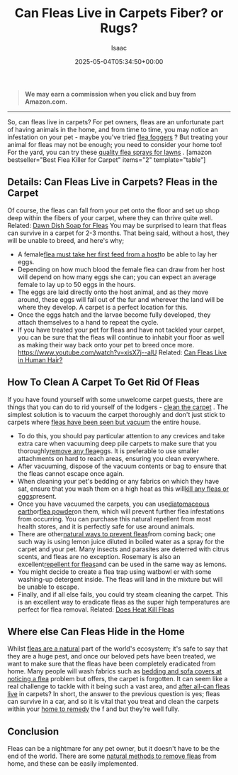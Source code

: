 ﻿---
author: Isaac
layout: post
title: Can Fleas Live in Carpets Fiber? or Rugs?
date: '2025-05-04T05:34:50+00:00'
categories:
- Fleas
- Guide
tags: []
slug: /can-fleas-live-in-carpets/
lastmod: 2025-05-07T12:21:26+03:00
---
> **We may earn a commission when you click and buy from Amazon.com.**
>

---
So, can fleas live in carpets? For pet owners, fleas are an unfortunate part of having animals in the home, and from time to time, you may notice an infestation on your pet - maybe you've tried
[flea foggers](https://pestpolicy.com/best-fogger-for-fleas/)
?
But treating your animal for fleas may not be enough; you need to consider your home too! For the yard, you can try these
[quality flea sprays for lawns](https://pestpolicy.com/best-flea-spray-for-yard/)
.
[amazon bestseller="Best Flea Killer for Carpet" items="2" template="table"]
## Details: Can Fleas Live in Carpets? Fleas in the Carpet
Of course, the fleas can fall from your pet onto the floor and set up shop deep within the fibers of your carpet, where they can thrive quite well.
Related:
[Dawn Dish Soap for Fleas](https://pestpolicy.com/dawn-dish-soap-for-fleas/)
You may be surprised to learn that fleas can survive in a carpet for 2-3 months. That being said, without a host, they will be unable to breed, and here's why;
- A female[flea must take her first feed from a host](https://pestpolicy.com/how-long-do-fleas-live-on-humans/)to be able to lay her eggs.
- Depending on how much blood the female flea can draw from her host will depend on how many eggs she can; you can expect an average female to lay up to 50 eggs in the hours.
- The eggs are laid directly onto the host animal, and as they move around, these eggs will fall out of the fur and wherever the land will be where they develop. A carpet is a perfect location for this.
- Once the eggs hatch and the larvae become fully developed, they attach themselves to a hand to repeat the cycle.
- If you have treated your pet for fleas and have not tackled your carpet, you can be sure that the fleas will continue to inhabit your floor as well as making their way back onto your pet to breed once more.
https://www.youtube.com/watch?v=xisX7j--alU
Related:
[Can Fleas Live in Human Hair?](https://pestpolicy.com/can-fleas-live-in-human-hair/)
## How To Clean A Carpet To Get Rid Of Fleas
If you have found yourself with some unwelcome carpet guests, there are things that you can do to rid yourself of the lodgers -
[clean the carpet](https://www.wikihow.com/Get-Rid-of-Fleas-in-Carpets)
.
The simplest solution is to vacuum the carpet thoroughly and don't just stick to carpets where
[fleas have been seen but vacuum](https://pestpolicy.com/best-vacuum-for-fleas/)
the entire house.
- To do this, you should pay particular attention to any crevices and take extra care when vacuuming deep pile carpets to make sure that you thoroughly[remove any flea](https://pestpolicy.com/does-salt-kill-fleas/)eggs. It is preferable to use smaller attachments on hard to reach areas, ensuring you clean everywhere.
- After vacuuming, dispose of the vacuum contents or bag to ensure that the fleas cannot escape once again.
- When cleaning your pet's bedding or any fabrics on which they have sat, ensure that you wash them on a high heat as this will[kill any fleas or eggs](https://pestpolicy.com/how-to-kill-flea-eggs/)present.
- Once you have vacuumed the carpets, you can use[diatomaceous earth](https://pestpolicy.com/diatomaceous-earth/)or[flea powder](https://pestpolicy.com/best-flea-carpet-powder/)on them, which will prevent further flea infestations from occurring. You can purchase this natural repellent from most health stores, and it is perfectly safe for use around animals.
- There are other[natural ways to prevent fleas](https://pestpolicy.com/does-baking-soda-kill-fleas/)from coming back; one such way is using lemon juice diluted in boiled water as a spray for the carpet and your pet. Many insects and parasites are deterred with citrus scents, and fleas are no exception. Rosemary is also an excellent[repellent for fleas](https://pestpolicy.com/flea-repellent-for-humans/)and can be used in the same way as lemons.
- You might decide to create a flea trap using watbowl er with some washing-up detergent inside. The fleas will land in the mixture but will be unable to escape.
- Finally, and if all else fails, you could try steam cleaning the carpet. This is an excellent way to eradicate fleas as the super high temperatures are perfect for flea removal.
Related:
[Does Heat Kill Fleas](https://pestpolicy.com/does-the-dryer-kill-fleas/)
## Where else Can Fleas Hide in the Home
Whilst
[fleas are a natural](https://pestpolicy.com/diatomaceous-earth-for-fleas-on-cats/)
part of the world's ecosystem; it's safe to say that they are a huge pest, and once our beloved pets have been treated, we want to make sure that the fleas have been completely eradicated from home.
Many people will wash fabrics such as
[bedding and sofa covers at noticing a flea](https://pestpolicy.com/how-to-get-rid-of-fleas-on-clothes-and-bedding/)
problem but offers, the carpet is forgotten. It can seem like a real challenge to tackle with it being such a vast area, and
[after all-can fleas live](https://pestpolicy.com/can-fleas-live-on-clothes/)
in carpets?
In short, the answer to the previous question is yes; fleas can survive in a car, and so it is vital that you treat and clean the carpets within your
[home to remedy](https://pestpolicy.com/home-remedies-for-fleas/)
the f and but they're well fully.
## Conclusion
Fleas can be a nightmare for any pet owner, but it doesn't have to be the end of the world. There are some
[natural methods to remove fleas](https://pestpolicy.com/does-apple-cider-vinegar-kill-fleas/)
from home, and these can be easily implemented.